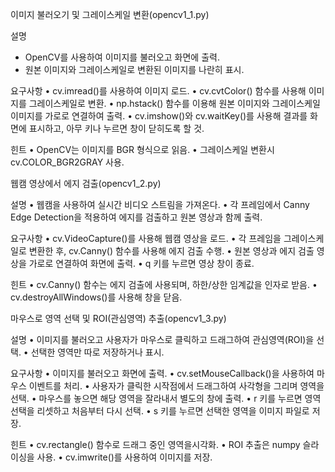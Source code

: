 이미지 불러오기 및 그레이스케일 변환(opencv1_1.py)

설명
- OpenCV를 사용하여 이미지를 불러오고 화면에 출력.
- 원본 이미지와 그레이스케일로 변환된 이미지를 나란히 표시.

요구사항
• cv.imread()를 사용하여 이미지 로드.
• cv.cvtColor() 함수를 사용해 이미지를 그레이스케일로 변환.
• np.hstack() 함수를 이용해 원본 이미지와 그레이스케일 이미지를 가로로 연결하여 출력.
• cv.imshow()와 cv.waitKey()를 사용해 결과를 화면에 표시하고, 아무 키나 누르면 창이 닫히도록 할 것.

힌트
• OpenCV는 이미지를 BGR 형식으로 읽음.
• 그레이스케일 변환시 cv.COLOR_BGR2GRAY 사용.

웹캠 영상에서 에지 검출(opencv1_2.py)

설명
• 웹캠을 사용하여 실시간 비디오 스트림을 가져온다.
• 각 프레임에서 Canny Edge Detection을 적용하여 에지를 검출하고 원본 영상과 함께 출력.

요구사항
• cv.VideoCapture()를 사용해 웹캠 영상을 로드.
• 각 프레임을 그레이스케일로 변환한 후, cv.Canny() 함수를 사용해 에지 검출 수행.
• 원본 영상과 에지 검출 영상을 가로로 연결하여 화면에 출력.
• q 키를 누르면 영상 창이 종료.

힌트
• cv.Canny() 함수는 에지 검출에 사용되며, 하한/상한 임계값을 인자로 받음.
• cv.destroyAllWindows()를 사용해 창을 닫음.

마우스로 영역 선택 및 ROI(관심영역) 추출(opencv1_3.py)

설명
• 이미지를 불러오고 사용자가 마우스로 클릭하고 드래그하여 관심영역(ROI)을 선택.
• 선택한 영역만 따로 저장하거나 표시.

요구사항
• 이미지를 불러오고 화면에 출력.
• cv.setMouseCallback()을 사용하여 마우스 이벤트를 처리.
• 사용자가 클릭한 시작점에서 드래그하여 사각형을 그리며 영역을 선택.
• 마우스를 놓으면 해당 영역을 잘라내서 별도의 창에 출력.
• r 키를 누르면 영역 선택을 리셋하고 처음부터 다시 선택.
• s 키를 누르면 선택한 영역을 이미지 파일로 저장.

힌트
• cv.rectangle() 함수로 드래그 중인 영역을시각화.
• ROI 추출은 numpy 슬라이싱을 사용.
• cv.imwrite()를 사용하여 이미지를 저장.
